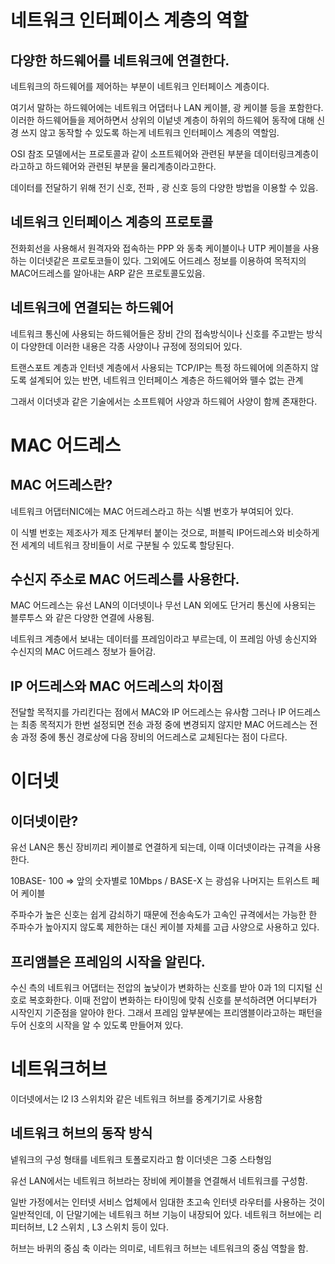 # 네트워크 인터페이스 계층의 역할

## 다양한 하드웨어를 네트워크에 연결한다.

네트워크의 하드웨어를 제어하는 부분이 네트워크 인터페이스 계층이다.

여기서 말하는 하드웨어에는 네트워크 어댑터나 LAN 케이블, 광 케이블 등을 포함한다. 이러한 하드웨어들을 제어하면서 상위의 이넡넷 계층이 하위의 하드웨어 동작에 대해 신경 쓰지 않고 동작할 수 있도록 하는게 네트워크 인터페이스 계층의 역할임.

OSI 참조 모델에서는 프로토콜과 같이 소프트웨어와 관련된 부분을 데이터링크계층이라고하고 하드웨어와 관련된 부분을 물리계층이라고한다.

데이터를 전달하기 위해 전기 신호, 전파 , 광 신호 등의 다양한 방법을 이용할 수 있음.

## 네트워크 인터페이스 계층의 프로토콜

전화회선을 사용해서 원격자와 접속하는 PPP 와 동축 케이블이나 UTP 케이블을 사용하는 이더넷같은 프로토코들이 있다. 그외에도 어드레스 정보를 이용하여 목적지의 MAC어드레스를 알아내는 ARP 같은 프로토콜도있음.

## 네트워크에 연결되는 하드웨어

네트워크 통신에 사용되는 하드웨어들은 장비 간의 접속방식이나 신호를 주고받는 방식이 다양한데 이러한 내용은 각종 사양이나 규정에 정의되어 있다.

트랜스포트 계층과 인터넷 계층에서 사용되는 TCP/IP는 특정 하드웨어에 의존하지 않도록 설계되어 있는 반면, 네트워크 인터페이스 계층은 하드웨어와 뗄수 없는 관계 

그래서 이더넷과 같은 기술에서는 소프트웨어 사양과 하드웨어 사양이 함께 존재한다.

# MAC 어드레스

## MAC 어드레스란?

네트워크 어댑터NIC에는 MAC 어드레스라고 하는 식별 번호가 부여되어 있다.

이 식별 번호는 제조사가 제조 단계부터 붙이는 것으로, 퍼블릭 IP어드레스와 비슷하게 전 세계의 네트워크 장비들이 서로 구분될 수 있도록 할당된다.

## 수신지 주소로 MAC 어드레스를 사용한다.

MAC 어드레스는 유선 LAN의 이더넷이나 무선 LAN 외에도 단거리 통신에 사용되는 블루투스 와 같은 다양한 연결에 사용됨.

네트워크 계층에서 보내는 데이터를 프레임이라고 부르는데, 이 프레임 아넹 송신지와 수신지의 MAC 어드레스 정보가 들어감.

## IP 어드레스와 MAC 어드레스의 차이점

전달할 목적지를 가리킨다는 점에서 MAC와 IP 어드레스는 유사함 그러나 IP 어드레스는 최종 목적지가 한번 설정되면 전송 과정 중에 변경되지 않지만 MAC 어드레스는 전송 과정 중에 통신 경로상에 다음 장비의 어드레스로 교체된다는 점이 다르다.

# 이더넷

## 이더넷이란?

유선 LAN은 통신 장비끼리 케이블로 연결하게 되는데, 이때 이더넷이라는 규격을 사용한다.

10BASE- 100  ⇒ 앞의 숫자별로 10Mbps  / BASE-X 는 광섬유  나머지는 트위스트 페어 케이블 

주파수가 높은 신호는 쉽게 감쇠하기 때문에 전송속도가 고속인 규격에서는 가능한 한 주파수가 높아지지 않도록 제한하는 대신 케이블 자체를 고급 사양으로 사용하고 있다.

## 프리앰블은 프레임의 시작을 알린다.

수신 측의 네트워크 어댑터는 전압의 높낮이가 변화하는 신호를 받아 0과 1의 디지털 신호로 복호화한다. 이때 전압이 변화하는 타이밍에 맞춰 신호를 분석하려면 어디부터가 시작인지 기준점을 알아야 한다. 그래서 프레임 앞부분에는 프리앰블이라고하는 패턴을 두어 신호의 시작을 알 수 있도록 만들어져 있다.

# 네트워크허브

이더넷에서는 l2 l3 스위치와 같은 네트워크 허브를 중계기기로 사용함

## 네트워크 허브의 동작 방식

넽워크의 구성 형태를 네트워크 토폴로지라고 함 이더넷은 그중 스타형임 

유선 LAN에서는 네트워크 허브라는 장비에 케이블을 연결해서 네트워크를 구성함.

일반 가정에서는 인터넷 서비스 업체에서 임대한 초고속 인터넷 라우터를 사용하는 것이 일반적인데, 이 단말기에는 네트워크 허브 기능이 내장되어 있다. 네트워크 허브에는 리피터허브, L2 스위치 , L3 스위치 등이 있다.

허브는 바퀴의 중심 축 이라는 의미로, 네트워크 허브는 네트워크의 중심 역할을 함.